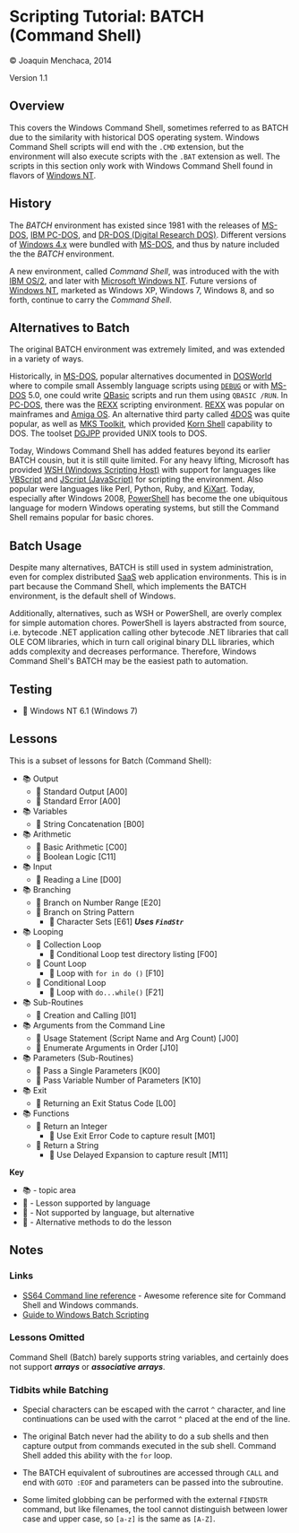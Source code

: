 # Scripting Tutorial: BATCH (Command Shell)

© Joaquin Menchaca, 2014

Version 1.1

## Overview

This covers the Windows Command Shell, sometimes referred to as BATCH due to the similarity with historical DOS operating system.  Windows Command Shell scripts will end with the ```.CMD``` extension, but the environment will also execute scripts with the ```.BAT``` extension as well.  The scripts in this section only work with Windows Command Shell found in flavors of [Windows NT](http://en.wikipedia.org/wiki/Windows_NT).

## History

The *BATCH* environment has existed since 1981 with the releases of [MS-DOS](http://en.wikipedia.org/wiki/MS-DOS), [IBM PC-DOS](http://en.wikipedia.org/wiki/IBM_PC_DOS), and [DR-DOS (Digital Research DOS)](http://en.wikipedia.org/wiki/DR-DOS). Different versions of [Windows 4.x](http://en.wikipedia.org/wiki/Windows_9x) were bundled with [MS-DOS](http://en.wikipedia.org/wiki/MS-DOS), and thus by nature included the the *BATCH* environment.

A new environment, called *Command Shell*, was introduced with the with [IBM OS/2](http://en.wikipedia.org/wiki/OS/2), and later with [Microsoft Windows NT](http://en.wikipedia.org/wiki/Windows_NT).  Future versions of [Windows NT](http://en.wikipedia.org/wiki/Windows_NT), marketed as Windows XP, Windows 7, Windows 8, and so forth, continue to carry the *Command Shell*.

## Alternatives to Batch

The original BATCH environment was extremely limited, and was extended in a variety of ways.  

Historically, in [MS-DOS](http://en.wikipedia.org/wiki/MS-DOS), popular alternatives documented in [DOSWorld](http://www.pcmuseum.ca/collections.asp?type=Magazine&group=DOS%20World) where to compile small Assembly language scripts using [`DEBUG`](http://en.wikipedia.org/wiki/Debug_%28command%29) or with [MS-DOS](http://en.wikipedia.org/wiki/MS-DOS) 5.0, one could write [QBasic](http://en.wikipedia.org/wiki/QBasic) scripts and run them using  `QBASIC /RUN`.  In [PC-DOS](http://en.wikipedia.org/wiki/IBM_PC_DOS), there was the [REXX](http://en.wikipedia.org/wiki/Rexx) scripting environment.  [REXX](http://en.wikipedia.org/wiki/Rexx) was popular on mainframes and [Amiga OS](http://en.wikipedia.org/wiki/AmigaOS).  An alternative third party called [4DOS](http://en.wikipedia.org/wiki/4DOS) was quite popular, as well as [MKS Toolkit](http://en.wikipedia.org/wiki/MKS_Toolkit), which provided [Korn Shell](http://en.wikipedia.org/wiki/Korn_shell) capability to DOS. The toolset [DGJPP](http://www.delorie.com/djgpp/) provided UNIX tools to DOS.  

Today, Windows Command Shell has added features beyond its earlier BATCH cousin, but it is still quite limited.  For any heavy lifting, Microsoft has provided [WSH (Windows Scripting Host)](http://en.wikipedia.org/wiki/Windows_Script_Host) with support for languages like [VBScript](http://en.wikipedia.org/wiki/VBScript) and [JScript (JavaScript)](http://en.wikipedia.org/wiki/JScript) for scripting the environment.  Also popular were languages like Perl, Python, Ruby, and [KiXart](http://www.kixtart.org/).  Today, especially after Windows 2008, [PowerShell](http://en.wikipedia.org/wiki/Windows_PowerShell) has become the one ubiquitous language for modern Windows operating systems, but still the Command Shell remains popular for basic chores.

## Batch Usage

Despite many alternatives, BATCH is still used in system administration, even for complex distributed [SaaS](http://en.wikipedia.org/wiki/Software_as_a_service) web application environments.  This is in part because the Command Shell, which implements the BATCH environment, is the default shell of Windows.

Additionally, alternatives, such as WSH or PowerShell, are overly complex for simple automation chores.  PowerShell is layers abstracted from source, i.e. bytecode .NET application calling other bytecode .NET libraries that call OLE COM libraries, which in turn call original binary DLL libraries, which adds complexity and decreases performance.  Therefore, Windows Command Shell's BATCH may be the easiest path to automation.


## Testing

* :dvd: Windows NT 6.1 (Windows 7)

## Lessons

This is a subset of lessons for Batch (Command Shell):

* :books: Output
  * :green_book: Standard Output [A00]
  * :green_book: Standard Error [A00]
* :books: Variables
  * :green_book: String Concatenation [B00]
* :books: Arithmetic
  * :green_book: Basic Arithmetic [C00]
  * :closed_book: Boolean Logic [C11]
* :books: Input
  * :green_book: Reading a Line [D00]
* :books: Branching
  * :green_book: Branch on Number Range [E20]
  * :closed_book: Branch on String Pattern
    * :page_facing_up: Character Sets [E61] ***Uses `FindStr`***
* :books: Looping
  * :green_book: Collection Loop
    * :page_facing_up: Conditional Loop test directory listing [F00]
  * :green_book: Count Loop
      * :page_facing_up: Loop with `for in do ()` [F10]
  * :closed_book: Conditional Loop
      * :page_facing_up: Loop with `do...while()` [F21]
* :books: Sub-Routines
  * :closed_book: Creation and Calling [I01]
* :books: Arguments from the Command Line
  * :green_book: Usage Statement (Script Name and Arg Count) [J00]
  * :green_book: Enumerate Arguments in Order [J10]
* :books: Parameters (Sub-Routines)
  * :green_book: Pass a Single Parameters [K00]
  * :green_book: Pass Variable Number of Parameters [K10]
* :books: Exit
  * :green_book: Returning an Exit Status Code [L00]
* :books: Functions
  * :closed_book: Return an Integer
    * :page_facing_up: Use Exit Error Code to capture result [M01]
  * :closed_book: Return a String
    * :page_facing_up: Use Delayed Expansion to capture result [M11]

**Key**
* :books: - topic area
* :green_book: - Lesson supported by language
* :closed_book: - Not supported by language, but alternative
* :page_facing_up: - Alternative methods to do the lesson

## Notes

### Links

* [SS64 Command line reference](http://ss64.com/nt/) - Awesome reference site for Command Shell and Windows commands.
* [Guide to Windows Batch Scripting](http://steve-jansen.github.io/guides/windows-batch-scripting/)

### Lessons Omitted

Command Shell (Batch) barely supports string variables, and certainly does not support ***arrays*** or ***associative arrays***.  

### Tidbits while Batching

* Special characters can be escaped with the carrot `^` character, and line continuations can be used with the carrot `^` placed at the end of the line.

* The original Batch never had the ability to do a sub shells and then capture output from commands executed in the sub shell.  Command Shell added this ability with the `for` loop.

* The BATCH equivalent of subroutines are accessed through `CALL` and end with `GOTO :EOF` and parameters can be passed into the subroutine.

* Some limited globbing can be performed with the external `FINDSTR` command, but like filenames, the tool cannot distinguish between lower case and upper case, so `[a-z]` is the same as `[A-Z]`.
